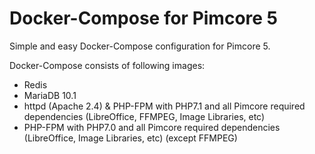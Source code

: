 # Docker-Compose for Pimcore 5
Simple and easy Docker-Compose configuration for Pimcore 5.

Docker-Compose consists of following images:
 - Redis
 - MariaDB 10.1
 - httpd (Apache 2.4) & PHP-FPM with PHP7.1 and all Pimcore required dependencies (LibreOffice, FFMPEG, Image Libraries, etc)
 - PHP-FPM with PHP7.0 and all Pimcore required dependencies (LibreOffice, Image Libraries, etc) (except FFMPEG)